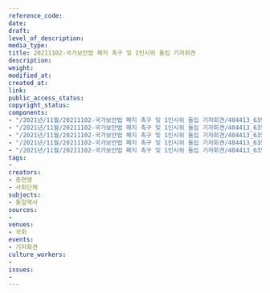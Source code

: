 ```yaml
---
reference_code: 
date: 
draft: 
level_of_description: 
media_type: 
title: 20211102-국가보안법 폐지 촉구 및 1인시위 돌입 기자회견
description: 
weight: 
modified_at: 
created_at: 
link: 
public_access_status: 
copyright_status: 
components:
- "/2021년/11월/20211102-국가보안법 폐지 촉구 및 1인시위 돌입 기자회견/404413_63570_5241.jpg"
- "/2021년/11월/20211102-국가보안법 폐지 촉구 및 1인시위 돌입 기자회견/404413_63574_553.jpg"
- "/2021년/11월/20211102-국가보안법 폐지 촉구 및 1인시위 돌입 기자회견/404413_63573_5426.jpg"
- "/2021년/11월/20211102-국가보안법 폐지 촉구 및 1인시위 돌입 기자회견/404413_63571_5331.jpg"
- "/2021년/11월/20211102-국가보안법 폐지 촉구 및 1인시위 돌입 기자회견/404413_63575_5556.jpg"
tags:
- 
creators:
- 총연맹
- 사회단체
subjects:
- 통일역사
sources:
- 
venues:
- 국회
events:
- 기자회견
culture_workers:
- 
issues:
- 
---
```

